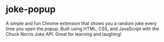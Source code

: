 # joke-popup
A simple and fun Chrome extension that shows you a random joke every time you open the popup. Built using HTML, CSS, and JavaScript with the Chuck Norris Joke API. Great for learning and laughing!
